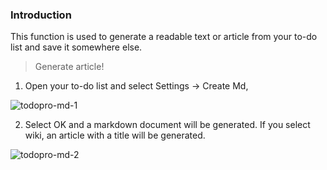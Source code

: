 ### Introduction

This function is used to generate a readable text or article from your to-do list and save it somewhere else.

> Generate article!

1. Open your to-do list and select Settings -> Create Md,

![todopro-md-1](https://saber2pr.top/MyWeb/resource/image/todopro-md-1.png)

2. Select OK and a markdown document will be generated. If you select wiki, an article with a title will be generated.

![todopro-md-2](https://saber2pr.top/MyWeb/resource/image/todopro-md-2.png)